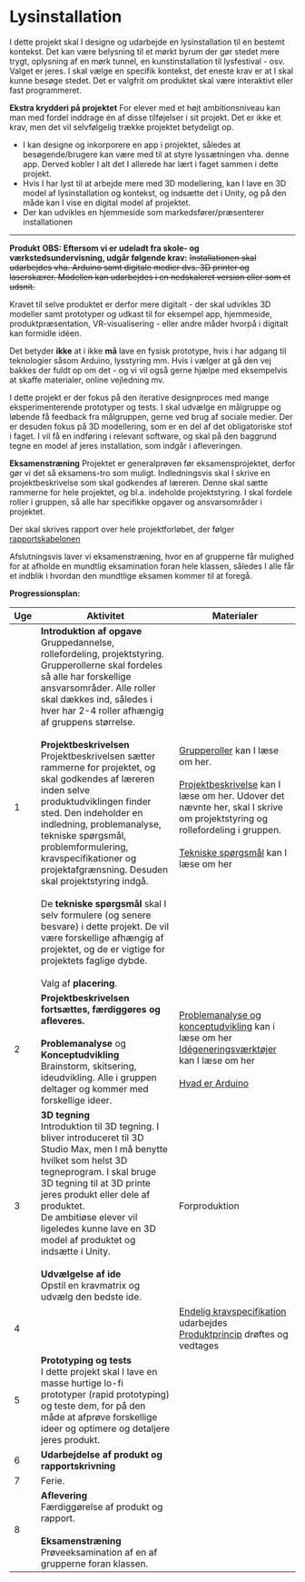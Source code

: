 # Lysinstallation

I dette projekt skal I designe og udarbejde en lysinstallation til en bestemt kontekst. Det kan være belysning til et mørkt byrum der gør stedet mere trygt,  oplysning af en mørk tunnel, en kunstinstallation til lysfestival - osv. Valget er jeres. I skal vælge en specifik kontekst, det eneste krav er at I skal kunne besøge stedet. Det er valgfrit om produktet skal være interaktivt eller fast programmeret. 

**Ekstra krydderi på projektet**
For elever med et højt ambitionsniveau kan man med fordel inddrage én af disse tilføjelser i sit projekt. Det er ikke et krav, men det vil selvfølgelig trække projektet betydeligt op. 


- I kan designe og inkorporere en app i projektet, således at besøgende/brugere kan være med til at styre lyssætningen vha. denne app. Derved kobler I alt det I allerede har lært i faget sammen i dette projekt. 
- Hvis I har lyst til at arbejde mere med 3D modellering, kan I lave en 3D model af lysinstallation og kontekst, og indsætte det i Unity, og på den måde kan I vise en digital model af projektet. 
- Der kan udvikles en hjemmeside som markedsfører/præsenterer installationen 


----------

**Produkt**
**OBS: Eftersom vi er udeladt fra skole- og værkstedsundervisning, udgår følgende krav:** 
~~Installationen skal udarbejdes vha. Arduino samt digitale medier dvs. 3D printer og laserskærer. Modellen kan udarbejdes i en nedskaleret version eller som et udsnit.~~

Kravet til selve produktet er derfor mere digitalt - der skal udvikles 3D modeller samt prototyper og udkast til for eksempel app, hjemmeside, produktpræsentation, VR-visualisering - eller andre måder hvorpå i digitalt kan formidle idéen.  

Det betyder **ikke** at i ikke **må** lave en fysisk prototype, hvis i har adgang til teknologier såsom Arduino, lysstyring mm. Hvis i vælger at gå den vej bakkes der fuldt op om det - og vi vil også gerne hjælpe med eksempelvis at skaffe materialer, online vejledning mv.    
 
I dette projekt er der fokus på den iterative designproces med mange eksperimenterende prototyper og tests. I skal udvælge en målgruppe og løbende få feedback fra målgruppen, gerne ved brug af sociale medier. Der er desuden fokus på 3D modellering, som er en del af det obligatoriske stof i faget. I vil få en indføring i relevant software, og skal på den baggrund tegne en model af jeres installation, som indgår i afleveringen.  
 
**Eksamenstræning**
Projektet er generalprøven før eksamensprojektet, derfor gør vi det så eksamens-tro som muligt. Indledningsvis skal I skrive en projektbeskrivelse som skal godkendes af læreren. Denne skal sætte rammerne for hele projektet, og bl.a. indeholde projektstyring. I skal fordele roller i gruppen, så alle har specifikke opgaver og ansvarsområder i projektet. 

Der skal skrives rapport over hele projektforløbet, der følger [rapportskabelonen](https://paper.dropbox.com/doc/Rapportskabelon--BClMO74WcwVHRs0hU3R9NWLxAQ-Hc94BNXeZw7btcR96aRr3)

Afslutningsvis laver vi eksamenstræning, hvor en af grupperne får mulighed for at afholde en mundtlig eksamination foran hele klassen, således I alle får et indblik i hvordan den mundtlige eksamen kommer til at foregå. 

**Progressionsplan:**

| **Uge** | **Aktivitet**                                                                                                                                                                                                                                                                                                                                                                                                                                                                                                                                                                                                                                                                                                                                                                                                   | **Materialer**                                                                                                                                                                                                                                                                                                                                                                      |
| ------- | --------------------------------------------------------------------------------------------------------------------------------------------------------------------------------------------------------------------------------------------------------------------------------------------------------------------------------------------------------------------------------------------------------------------------------------------------------------------------------------------------------------------------------------------------------------------------------------------------------------------------------------------------------------------------------------------------------------------------------------------------------------------------------------------------------------- | ----------------------------------------------------------------------------------------------------------------------------------------------------------------------------------------------------------------------------------------------------------------------------------------------------------------------------------------------------------------------------------- |
| 1       | **Introduktion af opgave** <br>Gruppedannelse, rollefordeling, projektstyring.<br>Grupperollerne skal fordeles så alle har forskellige ansvarsområder. Alle roller skal dækkes ind, således i hver har 2-4 roller afhængig af gruppens størrelse. <br><br>**Projektbeskrivelsen** <br>Projektbeskrivelsen sætter rammerne for projektet, og skal godkendes af læreren inden selve produktudviklingen finder sted. Den indeholder en indledning, problemanalyse, tekniske spørgsmål, problemformulering, kravspecifikationer og projektafgrænsning. Desuden skal projektstyring indgå. <br><br>De **tekniske spørgsmål** skal I selv formulere (og senere besvare) i dette projekt. De vil være forskellige afhængig af projektet, og de er vigtige for projektets faglige dybde. <br><br>Valg af **placering**. | [Grupperoller](https://ddu.systime.dk/?id=144) kan I læse om her. <br><br>[Projektbeskrivelse](https://ddu.systime.dk/?id=224) kan I læse om her. Udover det nævnte her, skal I skrive om projektstyring og rollefordeling i gruppen. <br><br>[Tekniske spørgsmål](https://ddu.systime.dk/index.php?id=224#c359) kan I læse om her                                                  |
| 2       | **Projektbeskrivelsen fortsættes, færdiggøres og afleveres.**<br><br>**Problemanalyse** og **Konceptudvikling**<br>Brainstorm, skitsering, ideudvikling. Alle i gruppen deltager og kommer med forskellige ideer.                                                                                                                                                                                                                                                                                                                                                                                                                                                                                                                                                                                               | [Problemanalyse og konceptudvikling](https://paper.dropbox.com/doc/Rapportskabelon--BDIrgKHHP95J870KtRxhlZMZAg-Hc94BNXeZw7btcR96aRr3#:uid=558087441563586135608205&h2=Problemanalyse) kan i læse om her <br>[Idégeneringsværktøjer](https://ddu.systime.dk/index.php?id=264&L=0) kan I læse om her<br><br>[Hvad er Arduino](https://minielektro.dk/hvad-er-arduino)                 |
| 3       | **3D tegning**<br>Introduktion til 3D tegning. I bliver introduceret til 3D Studio Max, men I må benytte hvilket som helst 3D tegneprogram. I skal bruge 3D tegning til at 3D printe jeres produkt eller dele af produktet. <br>De ambitiøse elever vil ligeledes kunne lave en 3D model af produktet og indsætte i Unity. <br><br>**Udvælgelse af ide**<br>Opstil en kravmatrix og udvælg den bedste ide.                                                                                                                                                                                                                                                                                                                                                                                                      | Forproduktion                                                                                                                                                                                                                                                                                                                                                                       |
| 4       |                                                                                                                                                                                                                                                                                                                                                                                                                                                                                                                                                                                                                                                                                                                                                                                                                 | [Endelig kravspecifikation](https://paper.dropbox.com/doc/Rapportskabelon--BD7FLjL_Vj5dr2HKr1KtF7TLAg-Hc94BNXeZw7btcR96aRr3#:uid=586282833226656384964748&h2=Kravspecifikation) udarbejdes<br>[Produktprincip](https://paper.dropbox.com/doc/Rapportskabelon--BD7FLjL_Vj5dr2HKr1KtF7TLAg-Hc94BNXeZw7btcR96aRr3#:uid=552091398473260531198397&h2=Produktprincip) drøftes og vedtages |
| 5       | **Prototyping og tests**<br>I dette projekt skal I lave en masse hurtige lo-fi prototyper (rapid prototyping) og teste dem, for på den måde at afprøve forskellige ideer og optimere og detaljere jeres produkt.                                                                                                                                                                                                                                                                                                                                                                                                                                                                                                                                                                                                |                                                                                                                                                                                                                                                                                                                                                                                     |
| 6       | **Udarbejdelse af produkt og rapportskrivning**                                                                                                                                                                                                                                                                                                                                                                                                                                                                                                                                                                                                                                                                                                                                                                 |                                                                                                                                                                                                                                                                                                                                                                                     |
| 7       | Ferie.                                                                                                                                                                                                                                                                                                                                                                                                                                                                                                                                                                                                                                                                                                                                                                                                          |                                                                                                                                                                                                                                                                                                                                                                                     |
| 8       | **Aflevering**<br>Færdiggørelse af produkt og rapport.<br><br>**Eksamenstræning**<br>Prøveeksamination af en af grupperne foran klassen.                                                                                                                                                                                                                                                                                                                                                                                                                                                                                                                                                                                                                                                                        |                                                                                                                                                                                                                                                                                                                                                                                     |



